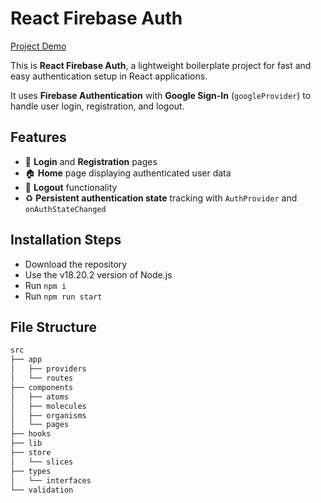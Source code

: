 # React Firebase Auth

[Project Demo]()

This is **React Firebase Auth**, a lightweight boilerplate project for fast and easy authentication setup in React applications.  

It uses **Firebase Authentication** with **Google Sign-In** (`googleProvider`) to handle user login, registration, and logout.

## Features

-   🔐 **Login** and **Registration** pages
-   🏠 **Home** page displaying authenticated user data
-   🚪 **Logout** functionality
-   ♻️ **Persistent authentication state** tracking with `AuthProvider` and `onAuthStateChanged`

## Installation Steps

-   Download the repository
-   Use the v18.20.2 version of Node.js
-   Run `npm i`
-   Run `npm run start`

## File Structure

```bash
src
├── app
│   ├── providers
│   └── routes
├── components
│   ├── atoms
│   ├── molecules
│   ├── organisms
│   └── pages
├── hooks
├── lib
├── store
│   └── slices
├── types
│   └── interfaces
└── validation
```
